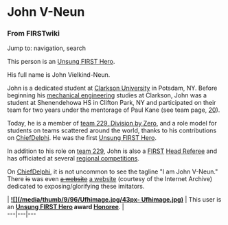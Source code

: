 # John V-Neun

### From FIRSTwiki

Jump to: navigation, search

This person is an [Unsung FIRST Hero](Unsung_FIRST_Hero "Unsung
FIRST Hero" ).

His full name is John Vielkind-Neun.

John is a dedicated student at [Clarkson
University](http://www.wikipedia.org/wiki/Clarkson_University
"wikipedia:Clarkson_University" ) in Potsdam, NY. Before beginning his
[mechanical engineering](/index.php?title=Mechanical_engineering&action=edit
"Mechanical engineering" ) studies at Clarkson, John was a student at
Shenendehowa HS in Clifton Park, NY and participated on their team for two
years under the mentorage of Paul Kane (see team page, [20](20 "20"
)).

Today, he is a member of [team 229, Division by Zero](229 "229" ),
and a role model for students on teams scattered around the world, thanks to
his contributions on [ChiefDelphi](ChiefDelphi "ChiefDelphi" ). He
was the first [Unsung FIRST Hero](Unsung_FIRST_Hero "Unsung FIRST
Hero" ).

In addition to his role on [team 229](229 "229" ), John is also a
[FIRST](FIRST "FIRST" ) [Head Referee](Head_Referee
"Head Referee" ) and has officiated at several [regional
competitions](Index_of_Regionals "Index of Regionals" ).

On [ChiefDelphi](ChiefDelphi "ChiefDelphi" ), it is not uncommon to
see the tagline "I am John V-Neun." There ~~is~~ was even ~~[a
website](http://www.johnvneun.com/ "http://www.johnvneun.com/" )~~ [a
website](http://web.archive.org/web/20050207011454/http://www.johnvneun.com/
"http://web.archive.org/web/20050207011454/http://www.johnvneun.com/" )
(courtesy of the Internet Archive) dedicated to exposing/glorifying these
imitators.

|  **[![](/media/thumb/9/96/Ufhimage.jpg/43px-
Ufhimage.jpg)](Image:Ufhimage.jpg "" )** | This user is an
**[Unsung FIRST Hero](Unsung_FIRST_Hero "Unsung FIRST Hero" ) award
[Honoree](Category:Unsung_FIRST_Heroes "Category:Unsung FIRST
Heroes" )**. |  
---|---|---  
  
